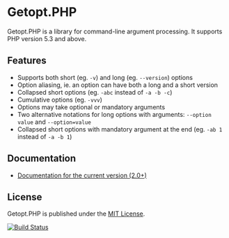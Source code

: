 Getopt.PHP
==========

Getopt.PHP is a library for command-line argument processing. It supports PHP version 5.3 and above.

Features
--------

* Supports both short (eg. `-v`) and long (eg. `--version`) options
* Option aliasing, ie. an option can have both a long and a short version
* Collapsed short options (eg. `-abc` instead of `-a -b -c`)
* Cumulative options (eg. `-vvv`)
* Options may take optional or mandatory arguments
* Two alternative notations for long options with arguments: `--option value` and `--option=value`
* Collapsed short options with mandatory argument at the end (eg. `-ab 1` instead of `-a -b 1`)

Documentation
-------------

* [Documentation for the current version (2.0+)](http://ulrichsg.github.io/getopt-php/)

License
-------

Getopt.PHP is published under the [MIT License](http://www.opensource.org/licenses/mit-license.php).

[![Build
Status](https://travis-ci.org/augustohp/getopt-php.png)](https://travis-ci.org/augustohp/getopt-php)
